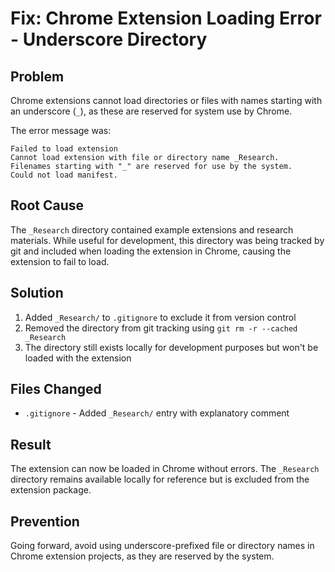 # Fix: Chrome Extension Loading Error - Underscore Directory

## Problem

Chrome extensions cannot load directories or files with names starting with an underscore (`_`), as these are reserved for system use by Chrome.

The error message was:
```
Failed to load extension
Cannot load extension with file or directory name _Research. 
Filenames starting with "_" are reserved for use by the system.
Could not load manifest.
```

## Root Cause

The `_Research` directory contained example extensions and research materials. While useful for development, this directory was being tracked by git and included when loading the extension in Chrome, causing the extension to fail to load.

## Solution

1. Added `_Research/` to `.gitignore` to exclude it from version control
2. Removed the directory from git tracking using `git rm -r --cached _Research`
3. The directory still exists locally for development purposes but won't be loaded with the extension

## Files Changed

- `.gitignore` - Added `_Research/` entry with explanatory comment

## Result

The extension can now be loaded in Chrome without errors. The `_Research` directory remains available locally for reference but is excluded from the extension package.

## Prevention

Going forward, avoid using underscore-prefixed file or directory names in Chrome extension projects, as they are reserved by the system.
